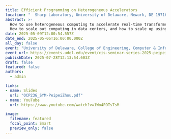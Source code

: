 ```yaml
---
title: Efficient Programming on Heterogeneous Accelerators
location: "  Sharp Laboratory, University of Delaware, Newark, DE 19716, USA"
abstract: >-
  How to use heterogeneous computing to accelerate real-time transformer inference?
  How to scale out computing in data centers, and how to scale up using chiplets?
date: 2025-05-09T12:00:54.557Z
date_end: 2025-05-06T16:00:00.000Z
all_day: false
event: "University of Delaware, College of Engineering, Computer & Information Sciences Seminar"
event_url: https://events.udel.edu/event/cis-seminar-series-2025-peipei-zhou-phd-brown-university
publishDate: 2025-07-28T12:13:54.603Z
draft: false
featured: false
authors:
  - admin

links:
- name: Slides
  url: "OCP23G_SYM-PeipeiZhou.pdf" 
- name: YouTube 
  url: https://www.youtube.com/watch?v=1Wo4FOTsTsM 

image:
  filename: featured
  focal_point: Smart
  preview_only: false
---
```

